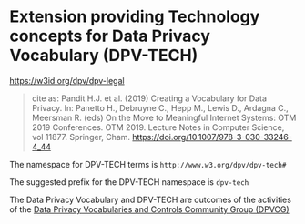 # Extension providing Technology concepts for Data Privacy Vocabulary (DPV-TECH)

<https://w3id.org/dpv/dpv-legal>

>  cite as: Pandit H.J. et al. (2019) Creating a Vocabulary for Data Privacy. In:  Panetto H., Debruyne C., Hepp M., Lewis D., Ardagna C., Meersman R.  (eds) On the Move to Meaningful Internet Systems: OTM 2019 Conferences.  OTM 2019. Lecture Notes in Computer Science, vol 11877. Springer, Cham.  <https://doi.org/10.1007/978-3-030-33246-4_44>

The namespace for DPV-TECH terms is `http://www.w3.org/dpv/dpv-tech#`

The suggested prefix for the DPV-TECH namespace is `dpv-tech`

The Data Privacy Vocabulary and DPV-TECH are outcomes of the activities of the [Data Privacy Vocabularies and Controls Community Group (DPVCG)](https://www.w3.org/community/dpvcg/) 

